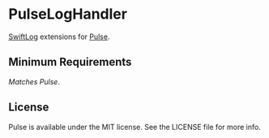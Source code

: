 # PulseLogHandler

[SwiftLog](https://github.com/apple/swift-log/blob/main/Package.swift) extensions for [Pulse](https://github.com/kean/Pulse).

## Minimum Requirements

*Matches Pulse*.

## License

Pulse is available under the MIT license. See the LICENSE file for more info.
